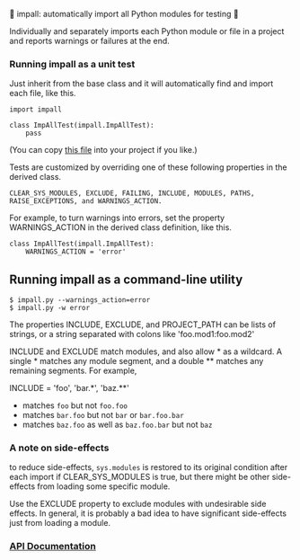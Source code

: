 🏁  impall: automatically import all Python modules for testing   🏁

Individually and separately imports each Python module or file in a project and
reports warnings or failures at the end.

### Running impall as a unit test

Just inherit from the base class and it will
automatically find and import each file, like this.

    import impall

    class ImpAllTest(impall.ImpAllTest):
        pass

(You can copy [this file](https://github.com/rec/impall/blob/master/all_test.py)
into your project if you like.)

Tests are customized by overriding one of these following properties in the
derived class.

    CLEAR_SYS_MODULES, EXCLUDE, FAILING, INCLUDE, MODULES, PATHS,
    RAISE_EXCEPTIONS, and WARNINGS_ACTION.

For example, to turn warnings into errors, set the property
WARNINGS_ACTION in the derived class definition, like this.

    class ImpAllTest(impall.ImpAllTest):
        WARNINGS_ACTION = 'error'

## Running impall as a command-line utility

    $ impall.py --warnings_action=error
    $ impall.py -w error

The properties INCLUDE, EXCLUDE, and PROJECT_PATH can be
lists of strings, or a string separated with colons like
'foo.mod1:foo.mod2'

INCLUDE and EXCLUDE match modules, and also allow * as a wildcard.
A single * matches any module segment, and a double ** matches any
remaining segments. For example,

INCLUDE = 'foo', 'bar.*', 'baz.**'

* matches `foo` but not `foo.foo`
* matches `bar.foo` but not `bar` or `bar.foo.bar`
* matches `baz.foo` as well as `baz.foo.bar` but not `baz`

### A note on side-effects

to reduce side-effects, `sys.modules` is restored to its original
condition after each import if CLEAR_SYS_MODULES is true, but there might be
other side-effects from loading some specific module.

Use the EXCLUDE property to exclude modules with undesirable side
effects. In general, it is probably a bad idea to have significant
side-effects just from loading a module.


### [API Documentation](https://rec.github.io/impall#impall--api-documentation)
